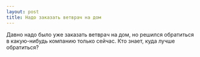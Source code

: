```yaml
---
layout: post 
title: Надо заказать ветврач на дом 
--- 
```

Давно надо было уже заказать ветврач на дом, но решился обратиться в какую-нибудь компанию только сейчас. Кто знает, куда лучше обратиться?